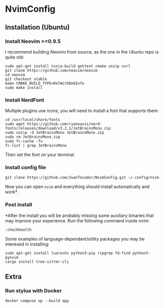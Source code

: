 # NvimConfig

## Installation (Ubuntu)

### Install Neovim >=0.9.5

I recommend building Neovim from source, as the one in the Ubuntu repo is quite old:

```
sudo apt-get install ninja-build gettext cmake unzip curl
git clone https://github.com/neovim/neovim
cd neovim
git checkout stable
make CMAKE_BUILD_TYPE=RelWithDebInfo
sudo make install
```

### Install NerdFont

Multiple plugins use icons, you will need to install a font that supports them:

```
cd /usr/local/share/fonts
sudo wget https://github.com/ryanoasis/nerd-fonts/releases/download/v3.2.1/JetBrainsMono.zip
sudo unzip -d JetBrainsMono JetBrainsMono.zip
sudo rm JetBrainsMono.zip
sudo fc-cache -fv
fc-list | grep JetBrainsMono
```

Then set the font on your terminal.

### Install config file
```
git clone https://github.com/JuanTecedor/NvimConfig.git ~/.config/nvim
```

Now you can open `nvim` and everything should install automatically and work*.

### Post install

*After the install you will be probably missing some auxiliary binaries that may improve your experience.
Run the following command inside nvim:
```
:checkhealth
```

Some examples of language-dependant/utility packages you may be interesed in installing:
```
sudo apt-get install luarocks python3-pip ripgrep fd-find python3-pynvim
cargo install tree-sitter-cli
```

## Extra
### Run stylua with Docker
```
docker compose up --build app
```
